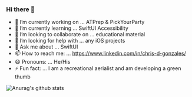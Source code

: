 ### Hi there 👋

- 🔭 I’m currently working on ... ATPrep & PickYourParty
- 🌱 I’m currently learning ... SwiftUI Accessibility
- 👯 I’m looking to collaborate on ... educational material
- 🤔 I’m looking for help with ... any iOS projects
- 💬 Ask me about ... SwiftUI
- 📫 How to reach me: ... https://www.linkedin.com/in/chris-d-gonzales/
- 😄 Pronouns: ... He/His
- ⚡ Fun fact: ... I am a recreational aerialist and am developing a green thumb


![Anurag's github stats](https://github-readme-stats.vercel.app/api?username=supergonzo812&count_private=true&hide=stars,issues)
